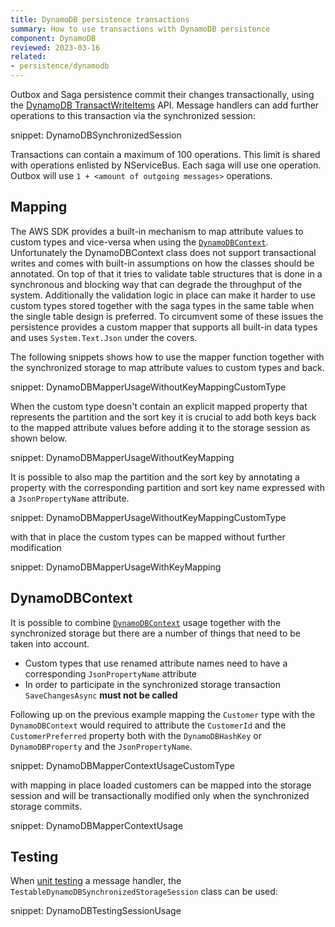 ```yaml
---
title: DynamoDB persistence transactions
summary: How to use transactions with DynamoDB persistence
component: DynamoDB
reviewed: 2023-03-16
related:
- persistence/dynamodb
---
```


Outbox and Saga persistence commit their changes transactionally, using the [DynamoDB TransactWriteItems](https://docs.aws.amazon.com/amazondynamodb/latest/developerguide/transactions.html) API. Message handlers can add further operations to this transaction via the synchronized session:

snippet: DynamoDBSynchronizedSession

Transactions can contain a maximum of 100 operations. This limit is shared with operations enlisted by NServiceBus. Each saga will use one operation. Outbox will use `1 + <amount of outgoing messages>` operations.

## Mapping

The AWS SDK provides a built-in mechanism to map attribute values to custom types and vice-versa when using the [`DynamoDBContext`](https://docs.aws.amazon.com/amazondynamodb/latest/developerguide/DotNetDynamoDBContext.html). Unfortunately the DynamoDBContext class does not support transactional writes and comes with built-in assumptions on how the classes should be annotated. On top of that it tries to validate table structures that is done in a synchronous and blocking way that can degrade the throughput of the system. Additionally the validation logic in place can make it harder to use custom types stored together with the saga types in the same table when the single table design is preferred. To circumvent some of these issues the persistence provides a custom mapper that supports all built-in data types and uses `System.Text.Json` under the covers.

The following snippets shows how to use the mapper function together with the synchronized storage to map attribute values to custom types and back.

snippet: DynamoDBMapperUsageWithoutKeyMappingCustomType

When the custom type doesn't contain an explicit mapped property that represents the partition and the sort key it is crucial to add both keys back to the mapped attribute values before adding it to the storage session as shown below.

snippet: DynamoDBMapperUsageWithoutKeyMapping

It is possible to also map the partition and the sort key by annotating a property with the corresponding partition and sort key name expressed with a `JsonPropertyName` attribute.

snippet: DynamoDBMapperUsageWithoutKeyMappingCustomType

with that in place the custom types can be mapped without further modification

snippet: DynamoDBMapperUsageWithKeyMapping

## DynamoDBContext

It is possible to combine [`DynamoDBContext`](https://docs.aws.amazon.com/amazondynamodb/latest/developerguide/DotNetDynamoDBContext.html) usage together with the synchronized storage but there are a number of things that need to be taken into account.

- Custom types that use renamed attribute names need to have a corresponding `JsonPropertyName` attribute
- In order to participate in the synchronized storage transaction `SaveChangesAsync` **must not be called**

Following up on the previous example mapping the `Customer` type with the `DynamoDBContext` would required to attribute the `CustomerId` and the `CustomerPreferred` property both with the `DynamoDBHashKey` or `DynamoDBProperty` and the `JsonPropertyName`.

snippet: DynamoDBMapperContextUsageCustomType

with mapping in place loaded customers can be mapped into the storage session and will be transactionally modified only when the synchronized storage commits.

snippet: DynamoDBMapperContextUsage

## Testing

When [unit testing](/samples/unit-testing/) a message handler, the `TestableDynamoDBSynchronizedStorageSession` class can be used:

snippet: DynamoDBTestingSessionUsage